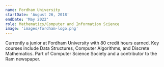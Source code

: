 ```yaml
---
name: Fordham University
startDate: 'August 26, 2018'
endDate: 'May 2022'
role: Mathematics/Computer and Information Science
image: 'images/fordham-logo.png'
---
```

Currently a junior at Fordham University with 80 credit hours earned. Key courses include Data Structures, Computer Algorithms, and Discrete Mathematics. Part of Computer Science Society and a contributor to the Ram newspaper. 